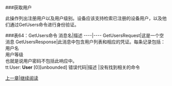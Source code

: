 ###获取用户

此操作列出注册用户以及用户级别。设备应该支持检索已注册的设备用户，以及他们通过GetUsers命令进行身份验证。

###表64：GetUsers命令
消息名|描述
----|----
GetUsersRequest|这是一个空消息
GetUsersResponse|此消息中包含用户列表和相应的凭证。每条记录包括：<br />用户名<br />用户等级<br />也就是说用户密码不包括此响应中。<br />tt:User: **User** [0][unbounded]
错误代码|描述
 |没有找到相关的命令





[上一章](08.04.02.md)|[继续阅读](08.04.04.md)



